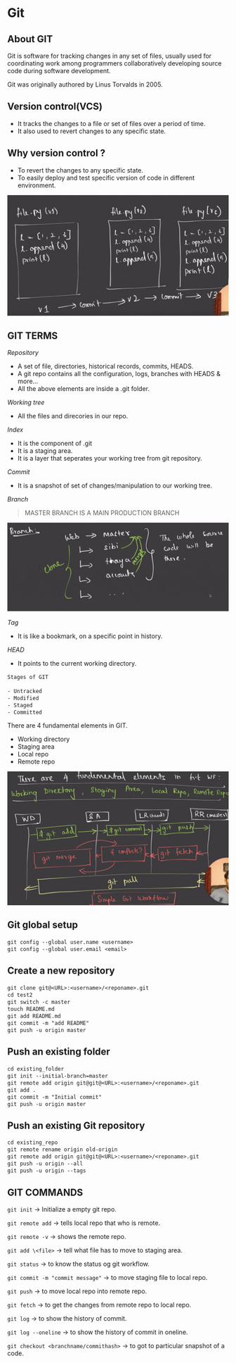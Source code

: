 # Git

## About GIT

Git is software for tracking changes in any set of files, usually used for coordinating work among programmers collaboratively developing source code during software development. 

Git was originally authored by Linus Torvalds in 2005.

## Version control(VCS)

- It tracks the changes to a file or set of files over a period of time.
- It also used to revert changes to any specific state.

## Why version control ?

- To revert the changes to any specific state.
- To easily deploy and test specific version of code in different environment.

![alt text](asset/1.png)

## GIT TERMS

*Repository*
- A set of file, directories, historical records, commits, HEADS.
- A git repo contains all the configuration, logs, branches with HEADS & more...
- All the above elements are inside a .git folder.

*Working tree*

- All the files and direcories in our repo.

*Index*

- It is the component of .git
- It is a staging area.
- It is a layer that seperates your working tree from git repository.

*Commit*

- It is a snapshot of set of changes/manipulation to our working tree.

*Branch*

>MASTER BRANCH IS A MAIN PRODUCTION BRANCH

![alt text](asset/2.png)

*Tag*

- It is like a bookmark, on a specific point in history.

*HEAD*

- It points to the current working directory.
```
Stages of GIT

- Untracked
- Modified
- Staged
- Committed
```

There are 4 fundamental elements in GIT.

- Working directory
- Staging area
- Local repo
- Remote repo

![alt text](asset/3.png)


## Git global setup
```
git config --global user.name <username>
git config --global user.email <email>
```
## Create a new repository
```
git clone git@<URL>:<username>/<reponame>.git
cd test2
git switch -c master
touch README.md
git add README.md
git commit -m "add README"
git push -u origin master
```
## Push an existing folder

```
cd existing_folder
git init --initial-branch=master
git remote add origin git@git@<URL>:<username>/<reponame>.git
git add .
git commit -m "Initial commit"
git push -u origin master
```

## Push an existing Git repository
```
cd existing_repo
git remote rename origin old-origin
git remote add origin git@git@<URL>:<username>/<reponame>.git
git push -u origin --all
git push -u origin --tags
```

## GIT COMMANDS


`git init` -> Initialize a empty git repo.

`git remote add` -> tells local repo that who is remote.

`git remote -v` -> shows the remote repo.

`git add \<file>` -> tell what file has to move to staging area.

`git status` -> to know the status og git workflow.

`git commit -m "commit message"` -> to move staging file to local repo.

`git push` -> to move local repo into remote repo.

`git fetch` -> to get the changes from remote repo to local repo.

`git log` -> to show the history of commit.

`git log --oneline` -> to show the history of commit in oneline.

`git checkout <branchname/commithash>` -> to got to particular snapshot of a code.


